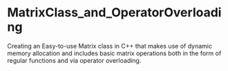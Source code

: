 # MatrixClass_and_OperatorOverloading

Creating an Easy-to-use Matrix class in C++ that makes use of dynamic memory allocation and includes basic matrix operations both in the form of regular functions and via operator overloading.
